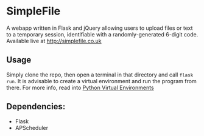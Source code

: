 # SimpleFile

A webapp written in Flask and jQuery allowing users to upload files or text to a temporary session, identifiable with a randomly-generated 6-digit code. Available live at http://simplefile.co.uk

## Usage

Simply clone the repo, then open a terminal in that directory and call `flask run`. It is advisable to create a virtual environment and run the program from there. For more info, read into [Python Virtual Environments](https://docs.python.org/3/tutorial/venv.html)

## Dependencies:

- Flask
- APScheduler
